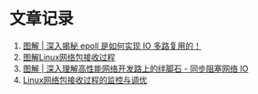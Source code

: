 # 文章记录

1. [图解 | 深入揭秘 epoll 是如何实现 IO 多路复用的！](https://mp.weixin.qq.com/s/OmRdUgO1guMX76EdZn11UQ)
2. [图解Linux网络包接收过程](https://mp.weixin.qq.com/s?__biz=MjM5Njg5NDgwNA==&mid=2247484058&idx=1&sn=a2621bc27c74b313528eefbc81ee8c0f&scene=21#wechat_redirect)
3. [图解 | 深入理解高性能网络开发路上的绊脚石 - 同步阻塞网络 IO](https://mp.weixin.qq.com/s?__biz=MjM5Njg5NDgwNA==&mid=2247484834&idx=1&sn=b8620f402b68ce878d32df2f2bcd4e2e&scene=21#wechat_redirect)
4. [Linux网络包接收过程的监控与调优](https://mp.weixin.qq.com/s?__biz=MjM5Njg5NDgwNA==&mid=2247484065&idx=1&sn=ab0d3e11c472b845dedf6a87dcc38b25&chksm=a6e3039a91948a8c23ec7d426469ebe30d70f59c7a58437e9ea8b8aac697aa1e2e29b4c47dec&cur_album_id=1532487451997454337&scene=189#wechat_redirect)